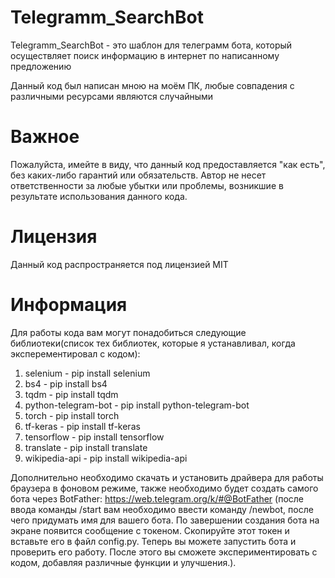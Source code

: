 # Telegramm_SearchBot

Telegramm_SearchBot - это шаблон для телеграмм бота, который осуществляет поиск информацию в интернет по написанному предложению

Данный код был написан мною на моём ПК, любые совпадения с различными ресурсами являются случайными

# Важное

Пожалуйста, имейте в виду, что данный код предоставляется "как есть", без каких-либо гарантий или обязательств. Автор не несет ответственности за любые убытки или проблемы, возникшие в результате использования данного кода.

# Лицензия

Данный код распространяется под лицензией MIT

# Информация

Для работы кода вам могут понадобиться следующие библиотеки(список тех библиотек, которые я устанавливал, когда эксперементировал с кодом):

1. selenium - pip install selenium
2. bs4 - pip install bs4
3. tqdm - pip install tqdm
4. python-telegram-bot - pip install python-telegram-bot
5. torch - pip install torch
6. tf-keras - pip install tf-keras
7. tensorflow - pip install tensorflow
8. translate - pip install translate
9. wikipedia-api - pip install wikipedia-api

Дополнительно необходимо скачать и установить драйвера для работы браузера в фоновом режиме, также необходимо будет создать самого бота через BotFather: https://web.telegram.org/k/#@BotFather (после ввода команды /start вам необходимо ввести команду /newbot, после чего придумать имя для вашего бота. По завершении создания бота на экране появится сообщение с токеном. Скопируйте этот токен и вставьте его в файл config.py. Теперь вы можете запустить бота и проверить его работу. После этого вы сможете экспериментировать с кодом, добавляя различные функции и улучшения.).
